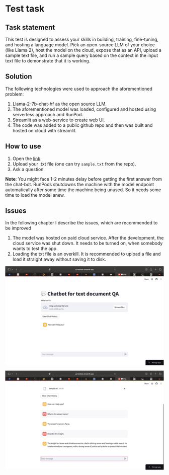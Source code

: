 # Test task


## Task statement
This test is designed to assess your skills in building, training, fine-tuning, and hosting a language model. Pick an open-source LLM of your choice (like Llama 2), host the model on the cloud, expose that as an API, upload a sample text file, and run a sample query based on the context in the input text file to demonstrate that it is working.

## Solution
The following technologies were used to approach the aforementioned problem:
1. Llama-2-7b-chat-hf as the open source LLM.
2. The aforementioned model was loaded, configured and hosted using serverless approach and RunPod.
3. Streamlit as a web-service to create web UI.
4. The code was added to a public github repo and then was built and hosted on cloud with streamlit.

## How to use
1. Open the [link](https://testtask.streamlit.app).
2. Upload your .txt file (one can try `sample.txt` from the repo).
3. Ask a question.

 **Note**: You might face 1-2 minutes delay before getting the first answer from the chat-bot. RunPods shutdowns the machine with the model endpoint automatically after some time the machine being unused. So it needs some time to load the model anew.


## Issues
In the following chapter I describe the issues, which are recommended to be improved
1. The model was hosted on paid cloud service. After the development, the cloud service was shut down. It needs to be turned on, when somebody wants to test the app.
2. Loading the txt file is an overkill. It is recommended to upload a file and load it straight away without saving it to disk.


![Example 1](example_1.jpeg)

![Example 2](example_2.jpeg)